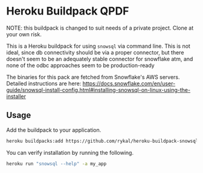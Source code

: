 # Heroku Buildpack QPDF

NOTE: this buildpack is changed to suit needs of a private project. Clone at your own risk.

This is a Heroku buildpack for using `snowsql` via command line. This is not ideal, since db connectivity should be via
a proper connector, but there doesn't seem to be an adequately stable connector for snowflake atm, and none of the odbc
approaches seem to be production-ready

The binaries for this pack are fetched from Snowflake's AWS servers. Detailed instructions are here:
https://docs.snowflake.com/en/user-guide/snowsql-install-config.html#installing-snowsql-on-linux-using-the-installer

## Usage

Add the buildpack to your application.

```bash
heroku buildpacks:add https://github.com/rykal/heroku-buildpack-snowsql-cli.git -a my_app
```

You can verify installation by running the following.

```bash
heroku run "snowsql --help" -a my_app
```
